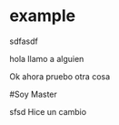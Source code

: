 # example
sdfasdf

hola
 llamo a alguien

 Ok ahora pruebo otra cosa

#Soy Master

sfsd
Hice un cambio
